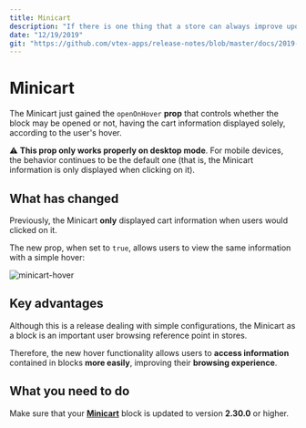 ```yaml
---
title: Minicart
description: "If there is one thing that a store can always improve upon, it's user experience. The new Minicart `openOnHover` prop is here to make that point."
date: "12/19/2019"
git: "https://github.com/vtex-apps/release-notes/blob/master/docs/2019-week-45-46/search-query.md"
---
```


# Minicart 

The Minicart just gained the `openOnHover` **prop** that controls whether the block may be opened or not, having the cart information displayed solely, according to the user's hover. 

:warning: **This prop only works properly on desktop mode**. For mobile devices, the behavior continues to be the default one (that is, the Minicart information is only displayed when clicking on it).

## What has changed

Previously, the Minicart **only** displayed cart information when users would clicked on it.

The new prop, when set to `true`, allows users to view the same information with a simple hover:

![minicart-hover](https://user-images.githubusercontent.com/52087100/71182017-097cea00-2254-11ea-86f0-2a43693d36bb.gif)

## Key advantages 

Although this is a release dealing with simple configurations, the Minicart as a block is an important user browsing reference point in stores.

Therefore, the new hover functionality allows users to **access information** contained in blocks **more easily**, improving their **browsing experience**. 

## What you need to do 

Make sure that your [**Minicart**](https://vtex.io/docs/components/all/vtex.minicart/) block is updated to version **2.30.0** or higher.
